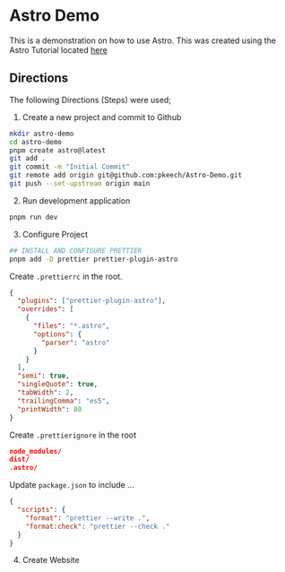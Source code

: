 # Astro Demo

This is a demonstration on how to use Astro. This was created using the Astro Tutorial located [here](https://docs.astro.build/en/tutorial/)

## Directions

The following Directions (Steps) were used;

1. Create a new project and commit to Github

```sh
mkdir astro-demo
cd astro-demo
pnpm create astro@latest
git add .
git commit -m "Initial Commit"
git remote add origin git@github.com:pkeech/Astro-Demo.git
git push --set-upstream origin main
```

2. Run development application

```sh
pnpm run dev
```

3. Configure Project

```sh
## INSTALL AND CONFIGURE PRETTIER
pnpm add -D prettier prettier-plugin-astro
```

Create `.prettierrc` in the root.

```json
{
  "plugins": ["prettier-plugin-astro"],
  "overrides": [
    {
      "files": "*.astro",
      "options": {
        "parser": "astro"
      }
    }
  ],
  "semi": true,
  "singleQuote": true,
  "tabWidth": 2,
  "trailingComma": "es5",
  "printWidth": 80
}
```

Create `.prettierignore` in the root

```json
node_modules/
dist/
.astro/
```

Update `package.json` to include ...

```json
{
  "scripts": {
    "format": "prettier --write .",
    "format:check": "prettier --check ."
  }
}
```

4. Create Website

